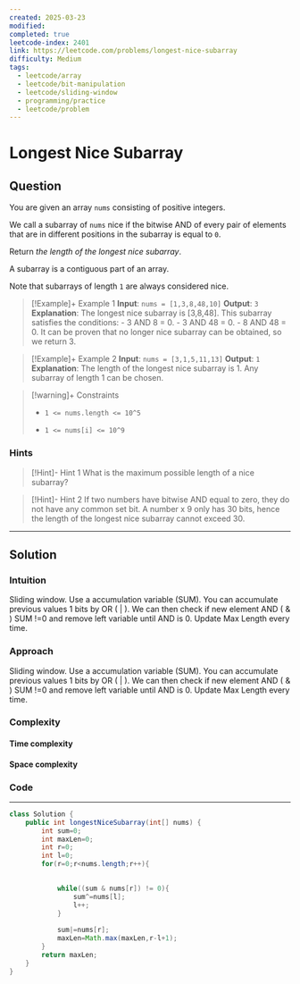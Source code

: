 ```yaml
---
created: 2025-03-23
modified: 
completed: true
leetcode-index: 2401
link: https://leetcode.com/problems/longest-nice-subarray
difficulty: Medium
tags:
  - leetcode/array
  - leetcode/bit-manipulation
  - leetcode/sliding-window
  - programming/practice
  - leetcode/problem
---
```

# Longest Nice Subarray

## Question
You are given an array `nums` consisting of positive integers.

We call a subarray of `nums` nice if the bitwise AND of every pair of elements that are in different positions in the subarray is equal to `0`.

Return *the length of the longest nice subarray*.

A subarray is a contiguous part of an array.

Note that subarrays of length `1` are always considered nice.

 

>[!Example]+ Example 1
>**Input**: `nums = [1,3,8,48,10]`
>**Output**: `3`
>**Explanation**:
>The longest nice subarray is [3,8,48]. This subarray satisfies the conditions: - 3 AND 8 = 0. - 3 AND 48 = 0. - 8 AND 48 = 0. It can be proven that no longer nice subarray can be obtained, so we return 3.

>[!Example]+ Example 2
>**Input**: `nums = [3,1,5,11,13]`
>**Output**: `1`
>**Explanation**:
>The length of the longest nice subarray is 1. Any subarray of length 1 can be chosen. 

>[!warning]+ Constraints
>- `1 <= nums.length <= 10^5`
>
>- `1 <= nums[i] <= 10^9`
### Hints
>[!Hint]- Hint 1
>What is the maximum possible length of a nice subarray?

>[!Hint]- Hint 2
>If two numbers have bitwise AND equal to zero, they do not have any common set bit. A number x 9 only has 30 bits, hence the length of the longest nice subarray cannot exceed 30.

---
## Solution

### Intuition
Sliding window.
Use a accumulation variable (SUM).
You can accumulate previous values 1 bits by OR ( | ).
We can then check if new element AND ( & ) SUM !=0 and remove left variable until AND is 0.
Update Max Length every time.


### Approach
Sliding window.
Use a accumulation variable (SUM).
You can accumulate previous values 1 bits by OR ( | ).
We can then check if new element AND ( & ) SUM !=0 and remove left variable until AND is 0.
Update Max Length every time.


### Complexity

#### Time complexity


#### Space complexity


### Code
---
```java
class Solution {
    public int longestNiceSubarray(int[] nums) {
        int sum=0;
        int maxLen=0;
        int r=0;
        int l=0;
        for(r=0;r<nums.length;r++){
                

            while((sum & nums[r]) != 0){
                sum^=nums[l];
                l++;
            }
            
            sum|=nums[r];
            maxLen=Math.max(maxLen,r-l+1); 
        }
        return maxLen;
    }
}
```